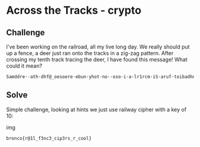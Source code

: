 # Across the Tracks - crypto 

## Challenge

I've been working on the railroad, all my live long day. We really should put up a fence, a deer just ran onto the tracks in a zig-zag pattern. After crossing my tenth track tracing the deer, I have found this message! What could it mean?

```
Samddre··ath·dhf@_oesoere·ebun·yhot·no··oso·i·a·lr1rcm·iS·aruf·toibadhn·nadpikudynea{l_oeee·ch·oide·f·n·aoe·sae·aonbdhgo_so·rr.i·tYnl·s·tdot·xs·hdtyy'·.t·cfrlca·epeo·iufiyi.t·yaaf·.a.·ts··tn33}i·tvhr·.tooho···rlmwuI·h·e·iHshonppsoleaseecrtudIdet.·n·BtIpdheiorcihr·or·ovl·c··i·acn·t·su··ootr·:b3cesslyedheIath·e·_
```

## Solve

Simple challenge, looking at hints we just use railway cipher with a key of 10:

img

`bronco{r@1l_f3nc3_cip3rs_r_cool}`